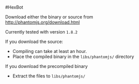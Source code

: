 #HexBot

Download either the binary or source from http://phantomjs.org/download.html

Currently tested with version `1.8.2`

If you download the source:
 - Compiling can take at least an hour.
 - Place the compiled binary in the `libs/phantomjs/` directory

If you download the precompiled binary
 - Extract the files to `libs/phantomjs/`
